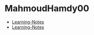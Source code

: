 # MahmoudHamdy00

- [Learning-Notes](https://github.com/MahmoudHamdy00/Learning-Notes)
- [Learning-Notes](Learning-Notes)
